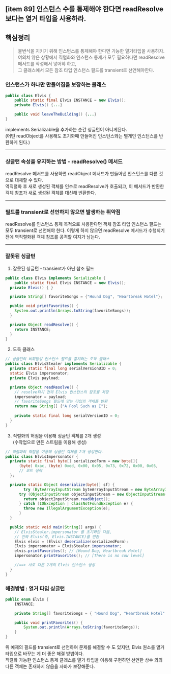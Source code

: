 ## [item 89] 인스턴스 수를 통제해야 한다면 readResolve보다는 열거 타입을 사용하라.

## 핵심정리
> 불변식을 지키기 위해 인스턴스를 통제해야 한다면 가능한 열거타입을 사용하자.<br>
> 여의치 않은 상황에서 직렬화와 인스턴스 통제가 모두 필요하다면 readResolve 메서드를 작성해서 넣어햐 하고,
<br>그 클래스에서 모든 참조 타입 인스턴스 필드를 transient로 선언해야한다.


### 인스턴스가 하나만 만들어짐을 보장하는 클래스
```java
public class Elvis {
    public static final Elvis INSTANCE = new Elvis();
    private Elvis() {...}

    public void leaveTheBuilding() {...}
}
```
implements Serializable을 추가하는 순간 싱글턴이 아니게된다. 
<br>(어떤 readObject를 사용해도 초기화때 만들어진 인스턴스와는 별개인 인스턴스를 반환하게 된다.)

---

### 싱글턴 속성을 유지하는 방법 - readResolve() 메서드

readResolve 메서드를 사용하면 readObject 메서드가 만들어낸 인스턴스를 다른 것으로 대체할 수 있다. <br>
역직렬화 후 새로 생성된 객체를 인수로 readResolve가 호출되고, 이 메서드가 반환한 객체 참조가 새로 생성된 객체를 대신해 반환한다.

---

### 필드를 transient로 선언하지 않으면 발생하는 취약점
readResolve를 인스턴스 통제 목적으로 사용한다면 객체 참조 타입 인스턴스 필드는 모두 transient로 선언해야 한다.
이렇게 하지 않으면 readResolve 메서드가 수행되기 전에 역직렬화된 객체 참조를 공격할 여지가 남는다.

---

### 잘못된 싱글턴
1) 잘못된 싱글턴 - transient가 아닌 참조 필드
```java
public class Elvis implements Serializable {
    public static final Elvis INSTANCE = new Elvis();
  private Elvis() { }

  private String[] favoriteSongs = {"Hound Dog", "Heartbreak Hotel"};

  public void printFavorites() {
    System.out.println(Arrays.toString(favoriteSongs));
  }

  private Object readResolve() {
    return INSTANCE;
  }
}
```

2) 도둑 클래스
```java
// 싱글턴의 비휘발성 인스턴스 필드를 훔쳐러는 도둑 클래스
public class ElvisStealer implements Serializable {
  private static final long serialVersionUID = 0;
  static Elvis impersonator;
  private Elvis payload;

  private Object readResolve() {
    // resolve되기 전의 Elvis 인스턴스의 참조를 저장
    impersonator = payload;
    // favoriteSongs 필드에 맞는 타입의 객체를 반환
    return new String[] {"A Fool Such as I"};
    
    private static final long serialVersionID = 0;
  }
}
```

3) 직렬화의 허점을 이용해 싱글턴 객체를 2개 생성
<br>(수작업으로 만든 스트림을 이용해 생성)

```java
// 직렬화의 약점을 이용해 싱글턴 객체를 2개 생성한다.
public class ElvisImpersonator {
  private static final byte[] serializedForm = new byte[]{
      (byte) 0xac, (byte) 0xed, 0x00, 0x05, 0x73, 0x72, 0x00, 0x05,
      // 코드 생략
  };

  private static Object deserialize(byte[] sf) {
        try (ByteArrayInputStream byteArrayInputStream = new ByteArrayInputStream(sf)) {
      try (ObjectInputStream objectInputStream = new ObjectInputStream(byteArrayInputStream)) {
        return objectInputStream.readObject();
      } catch (IOException | ClassNotFoundException e) {
        throw new IllegalArgumentException(e);
      }
  }

  public static void main(String[] args) {
    // ElvisStealer.impersonator 를 초기화한 다음,
    // 진짜 Elvis(즉, Elvis.INSTANCE)를 반환
    Elvis elvis = (Elvis) deserialize(serializedForm);
    Elvis impersonator = ElvisStealer.impersonator;
    elvis.printFavorites(); // [Hound Dog, Heartbreak Hotel]
    impersonator.printFavorites(); // [There is no cow level]

    //==> 서로 다른 2개의 Elvis 인스턴스 생성
  }
}
```

### 해결방법 : 열거 타입 싱글턴
```java
public enum Elvis {
    INSTANCE;

    private String[] favoriteSongs = { "Hound Dog", "Heartbreak Hotel" };

    public void printFavorites() {
        System.out.println(Arrays.toString(favoriteSongs));
    }
}
```
위 예제의 필드를 transient로 선언하여 문제를 해결할 수 도 있지만, Elvis 원소를 열거 타입으로 바꾸는 게 더 좋은 해결 방법이다.
<br>
직렬화 가능한 인스턴스 통제 클래스를 열거 타입을 이용해 구현하면 선언한 상수 외의 다른 객체는 존재하지 않음을 자바가 보장해준다.
